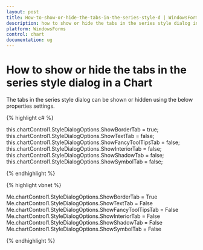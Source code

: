```yaml
---
layout: post
title: How-to-show-or-hide-the-tabs-in-the-series-style-d | WindowsForms | Syncfusion
description: how to show or hide the tabs in the series style dialog in a chart
platform: WindowsForms
control: chart
documentation: ug
---
```


# How to show or hide the tabs in the series style dialog in a Chart

The tabs in the series style dialog can be shown or hidden using the below properties settings.



 {% highlight c# %}



this.chartControl1.StyleDialogOptions.ShowBorderTab = true;
this.chartControl1.StyleDialogOptions.ShowTextTab = false;
this.chartControl1.StyleDialogOptions.ShowFancyToolTipsTab = false;
this.chartControl1.StyleDialogOptions.ShowInteriorTab = false;
this.chartControl1.StyleDialogOptions.ShowShadowTab = false;
this.chartControl1.StyleDialogOptions.ShowSymbolTab = false;

{% endhighlight %}

{% highlight vbnet %}



Me.chartControl1.StyleDialogOptions.ShowBorderTab = True
Me.chartControl1.StyleDialogOptions.ShowTextTab = False
Me.chartControl1.StyleDialogOptions.ShowFancyToolTipsTab = False
Me.chartControl1.StyleDialogOptions.ShowInteriorTab = False
Me.chartControl1.StyleDialogOptions.ShowShadowTab = False
Me.chartControl1.StyleDialogOptions.ShowSymbolTab = False

{% endhighlight %}

